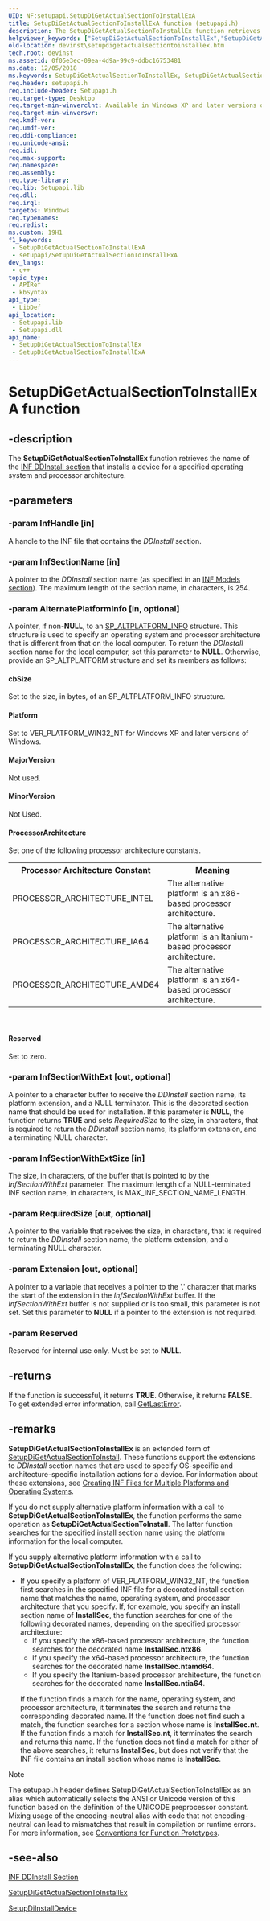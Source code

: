 ```yaml
---
UID: NF:setupapi.SetupDiGetActualSectionToInstallExA
title: SetupDiGetActualSectionToInstallExA function (setupapi.h)
description: The SetupDiGetActualSectionToInstallEx function retrieves the name of the INF DDInstall section that installs a device for a specified operating system and processor architecture.
helpviewer_keywords: ["SetupDiGetActualSectionToInstallEx","SetupDiGetActualSectionToInstallEx function [Device and Driver Installation]","SetupDiGetActualSectionToInstallExA","SetupDiGetActualSectionToInstallExW","devinst.setupdigetactualsectiontoinstallex","di-rtns_d8baadc3-b6eb-49cb-a8ca-e3f877c2e8e7.xml","setupapi/SetupDiGetActualSectionToInstallEx"]
old-location: devinst\setupdigetactualsectiontoinstallex.htm
tech.root: devinst
ms.assetid: 0f05e3ec-09ea-4d9a-99c9-ddbc16753481
ms.date: 12/05/2018
ms.keywords: SetupDiGetActualSectionToInstallEx, SetupDiGetActualSectionToInstallEx function [Device and Driver Installation], SetupDiGetActualSectionToInstallExA, SetupDiGetActualSectionToInstallExW, devinst.setupdigetactualsectiontoinstallex, di-rtns_d8baadc3-b6eb-49cb-a8ca-e3f877c2e8e7.xml, setupapi/SetupDiGetActualSectionToInstallEx
req.header: setupapi.h
req.include-header: Setupapi.h
req.target-type: Desktop
req.target-min-winverclnt: Available in Windows XP and later versions of Windows.
req.target-min-winversvr: 
req.kmdf-ver: 
req.umdf-ver: 
req.ddi-compliance: 
req.unicode-ansi: 
req.idl: 
req.max-support: 
req.namespace: 
req.assembly: 
req.type-library: 
req.lib: Setupapi.lib
req.dll: 
req.irql: 
targetos: Windows
req.typenames: 
req.redist: 
ms.custom: 19H1
f1_keywords:
 - SetupDiGetActualSectionToInstallExA
 - setupapi/SetupDiGetActualSectionToInstallExA
dev_langs:
 - c++
topic_type:
 - APIRef
 - kbSyntax
api_type:
 - LibDef
api_location:
 - Setupapi.lib
 - Setupapi.dll
api_name:
 - SetupDiGetActualSectionToInstallEx
 - SetupDiGetActualSectionToInstallExA
---
```


# SetupDiGetActualSectionToInstallExA function


## -description

The <b>SetupDiGetActualSectionToInstallEx</b> function retrieves the name of the <a href="https://docs.microsoft.com/windows-hardware/drivers/install/inf-ddinstall-section">INF DDInstall section</a> that installs a device for a specified operating system and processor architecture.

## -parameters

### -param InfHandle [in]

A handle to the INF file that contains the <i>DDInstall</i> section.

### -param InfSectionName [in]

A pointer to the <i>DDInstall</i> section name (as specified in an <a href="https://docs.microsoft.com/windows-hardware/drivers/install/inf-models-section">INF Models section</a>). The maximum length of the section name, in characters, is 254.

### -param AlternatePlatformInfo [in, optional]

A pointer, if non-<b>NULL</b>, to an <a href="https://docs.microsoft.com/previous-versions/windows/hardware/previsioning-framework/ff552338(v=vs.85)">SP_ALTPLATFORM_INFO</a> structure. This structure is used to specify an operating system and processor architecture that is different from that on the local computer. To return the <i>DDInstall </i>section name for the local computer, set this parameter to <b>NULL</b>. Otherwise, provide an SP_ALTPLATFORM structure and set its members as follows:





#### cbSize

Set to the size, in bytes, of an SP_ALTPLATFORM_INFO structure.



#### Platform

Set to VER_PLATFORM_WIN32_NT for Windows XP and later versions of Windows.



#### MajorVersion

Not used.



#### MinorVersion

Not Used.



#### ProcessorArchitecture

Set one of the following processor architecture constants.

<table>
<tr>
<th>Processor Architecture Constant</th>
<th>Meaning</th>
</tr>
<tr>
<td>
PROCESSOR_ARCHITECTURE_INTEL

</td>
<td>
The alternative platform is an x86-based processor architecture.

</td>
</tr>
<tr>
<td>
PROCESSOR_ARCHITECTURE_IA64

</td>
<td>
The alternative platform is an Itanium-based processor architecture.

</td>
</tr>
<tr>
<td>
PROCESSOR_ARCHITECTURE_AMD64

</td>
<td>
The alternative platform is an x64-based processor architecture. 

</td>
</tr>
</table>
 



#### Reserved

Set to zero.

### -param InfSectionWithExt [out, optional]

A pointer to a character buffer to receive the <i>DDInstall</i> section name, its platform extension, and a NULL terminator. This is the decorated section name that should be used for installation.  If this parameter is <b>NULL</b>, the function returns <b>TRUE</b> and sets <i>RequiredSize</i> to the size, in characters, that is required to return the <i>DDInstall</i> section name, its platform extension, and a terminating NULL character.

### -param InfSectionWithExtSize [in]

The size, in characters, of the buffer that is pointed to by the <i>InfSectionWithExt</i> parameter. The maximum length of a NULL-terminated INF section name, in characters, is MAX_INF_SECTION_NAME_LENGTH.

### -param RequiredSize [out, optional]

A pointer to the variable that receives the size, in characters, that is required to return the <i>DDInstall</i> section name, the platform extension, and a terminating NULL character.

### -param Extension [out, optional]

A pointer to a variable that receives a pointer to the '.' character that marks the start of the extension in the <i>InfSectionWithExt</i> buffer. If the <i>InfSectionWithExt</i> buffer is not supplied or is too small, this parameter is not set. Set this parameter to <b>NULL</b> if a pointer to the extension is not required.

### -param Reserved

Reserved for internal use only. Must be set to <b>NULL</b>.

## -returns

If the function is successful, it returns <b>TRUE</b>. Otherwise, it returns <b>FALSE</b>. To get extended error information, call <a href="https://msdn.microsoft.com/library/ms679360(VS.85).aspx">GetLastError</a>.

## -remarks

<b>SetupDiGetActualSectionToInstallEx</b> is an extended form of <a href="https://docs.microsoft.com/windows/desktop/api/setupapi/nf-setupapi-setupdigetactualsectiontoinstalla">SetupDiGetActualSectionToInstall</a>. These functions support the extensions to <i>DDInstall</i> section names that are used to specify OS-specific and architecture-specific installation actions for a device. For information about these extensions, see <a href="https://docs.microsoft.com/windows-hardware/drivers/install/creating-inf-files-for-multiple-platforms-and-operating-systems">Creating INF Files for Multiple Platforms and Operating Systems</a>.

If you do not supply alternative platform information with a call to <b>SetupDiGetActualSectionToInstallEx</b>, the function performs the same operation as <b>SetupDiGetActualSectionToInstall</b>. The latter function searches for the specified install section name using the platform information for the local computer.

If you supply alternative platform information with a call to <b>SetupDiGetActualSectionToInstallEx</b>, the function does the following:

<ul>
<li>
If you specify a platform of VER_PLATFORM_WIN32_NT, the function first searches in the specified INF file for a decorated install section name that matches the name, operating system, and processor architecture that you specify. If, for example, you specify an install section name of <b>InstallSec</b>, the function searches for one of the following decorated names, depending on the specified processor architecture:<ul>
<li>If you specify the x86-based processor architecture, the function searches for the decorated name <b>InstallSec.ntx86</b>.</li>
<li>If you specify the x64-based processor architecture, the function searches for the decorated name <b>InstallSec.ntamd64</b>.</li>
<li>If you specify the Itanium-based processor architecture, the function searches for the decorated name <b>InstallSec.ntia64</b>.</li>
</ul>


If the function finds a match for the name, operating system, and processor architecture, it terminates the search and returns the corresponding decorated name. If the function does not find such a match, the function searches for a section whose name is <b>InstallSec.nt</b>. If the function finds a match for <b>InstallSec.nt</b>, it terminates the search and returns this name. If the function does not find a match for either of the above searches, it returns <b>InstallSec</b>, but does not verify that the INF file contains an install section whose name is <b>InstallSec</b>.

</li>
</ul>




> [!NOTE]
> The setupapi.h header defines SetupDiGetActualSectionToInstallEx as an alias which automatically selects the ANSI or Unicode version of this function based on the definition of the UNICODE preprocessor constant. Mixing usage of the encoding-neutral alias with code that not encoding-neutral can lead to mismatches that result in compilation or runtime errors. For more information, see [Conventions for Function Prototypes](/windows/win32/intl/conventions-for-function-prototypes).

## -see-also

<a href="https://docs.microsoft.com/windows-hardware/drivers/install/inf-ddinstall-section">INF DDInstall Section</a>



<a href="https://docs.microsoft.com/windows/desktop/api/setupapi/nf-setupapi-setupdigetactualsectiontoinstallexa">SetupDiGetActualSectionToInstallEx</a>



<a href="https://docs.microsoft.com/windows/desktop/api/setupapi/nf-setupapi-setupdiinstalldevice">SetupDiInstallDevice</a>

